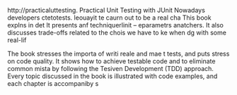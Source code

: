 
http://practicaluttesting.
Practical Unit Testing with JUnit 
Nowadays developers ctetotests. leouayit te caurn out to be a real cha
This book explns in det 
It presents anf techniquerlinit  – eparametrs anatchers. It also discusses trade-offs related to the chois we have to ke when dg with some real-lif

The book stresses the importa of writi reale and mae t tests, and puts  stress on code quality. It shows how to achieve testable code and to eliminate common mista by following the Tesiven Development (TDD) approach. Every topic discussed in the book is illustrated with code examples, and each chapter is accompaniby s













